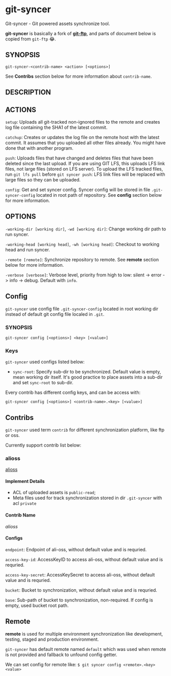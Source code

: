# git-syncer

Git-syncer - Git powered assets synchronize tool.

**git-syncer** is basically a fork of [**git-ftp**](https://github.com/git-ftp/git-ftp), and parts of document below is copied from `git-ftp` 😂.

## SYNOPSIS

`git-syncer-<contrib-name> <action> [<options>]`

See **Contribs** section below for more information about `contrib-name`.

## DESCRIPTION

## ACTIONS

`setup`: Uploads all git-tracked non-ignored files to the remote and
    creates log file containing the SHA1 of the latest commit.

`catchup`: Creates or updates the log file
    on the remote host with the latest commit.
    It assumes that you uploaded all other files already.
    You might have done that with another program.

`push`: Uploads files that have changed and
	deletes files that have been deleted since the last upload.
	If you are using GIT LFS, this uploads LFS link files, 
	not large files (stored on LFS server). 
	To upload the LFS tracked files, run `git lfs pull`
	before `git syncer push`: LFS link files will be replaced with 
	large files so they can be uploaded.  

`config`: Get and set syncer config.
    Syncer config will be stored in file `.git-syncer-config` located in root path of repository.
    See **config** section below for more information.

## OPTIONS

`-working-dir [working dir]`, `-wd [working dir]`: Change working dir path to run syncer.

`-working-head [working head]`, `-wh [working head]`: Checkout to working head and run syncer.

`-remote [remote]`: Synchronize repository to remote. See **remote** section below for more information.

`-verbose [verbose]`: Verbose level, priority from high to low: silent -> error -> info -> debug. Default with `info`.

## Config

`git-syncer` use config file `.git-syncer-config` located in root working dir instead of default git config file localed in `.git`.

### SYNOPSIS

`git-syncer config [<options>] <key> [<value>]`

### Keys
`git-syncer` used configs listed below:

* `sync-root`: Specify sub-dir to be synchronized. Default value is empty, mean working dir itself. It's good practice to place assets into a sub-dir and set `sync-root` to sub-dir.

Every contrib has different config keys, and can be access with:

`git-syncer config [<options>] <contrib-name>.<key> [<value>]`

## Contribs

`git-syncer` used term `contrib` for different synchronization platform, like ftp or oss.

Currently support contrib list below:

### alioss

[alioss](https://www.aliyun.com/product/oss)

#### Implement Details
* ACL of uploaded assets is `public-read`;
* Meta files used for track synchronization stored in dir `.git-syncer` with acl `private`

#### Contrib Name
*alioss*

#### Configs

`endpoint`: Endpoint of ali-oss, without default value and is requried.

`access-key-id`: AccessKeyID to access ali-oss, without default value and is requried.

`access-key-secret`: AccessKeySecret to access ali-oss, without default value and is requried.

`bucket`: Bucket to synchronization, without default value and is requried.

`base`: Sub-path of bucket to synchronization, non-required. If config is empty, used bucket root path.

## Remote

**remote** is used for multiple environment synchronization like development, testing, staged and production environment.

`git-syncer` has default remote named `default` which was used when remote is not provided and fallback to unfound config getter.

We can set config for remote like:
`$ git syncer config <remote>.<key> <value>`